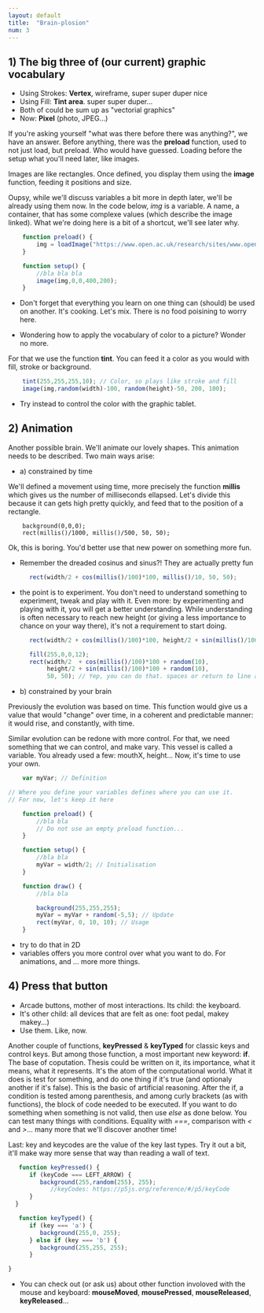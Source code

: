 ```yaml
---
layout: default
title:  "Brain-plosion"
num: 3
---
```


## 1) The big three of (our current) graphic vocabulary
 * Using Strokes: **Vertex**, wireframe, super super duper nice
 * Using Fill: **Tint area**. super super duper...
 * Both of could be sum up as "vectorial graphics"
 * Now: **Pixel** (photo, JPEG...)

If you're asking yourself "what was there before there was anything?", we have an answer. Before anything, there was the **preload** function, used to not just load, but preload. Who would have guessed. Loading before the setup what you'll need later, like images.

Images are like rectangles. Once defined, you display them using the **image** function, feeding it positions and size.

Oupsy, while we'll discuss variables a bit more in depth later, we'll be already using them now. In the code below, *img* is a variable. A name, a container, that has some complexe values (which describe the image linked). What we're doing here is a bit of a shortcut, we'll see later why.

```javascript
    function preload() {
        img = loadImage("https://www.open.ac.uk/research/sites/www.open.ac.uk.research/files/styles/large/public/news/ThinkstockPhotos-647269852-Planet-Mars.jpg");
    }

    function setup() {
        //bla bla bla
        image(img,0,0,400,200);
    }
```


 * Don't forget that everything you learn on one thing can (should) be used on another. It's cooking. Let's mix. There is no food poisining to worry here.

 * Wondering how to apply the vocabulary of color to a picture? Wonder no more.

For that we use the function **tint**. You can feed it a color as you would with fill, stroke or background.

```javascript
    tint(255,255,255,10); // Color, so plays like stroke and fill
    image(img,random(width)-100, random(height)-50, 200, 100);
```

  * Try instead to control the color with the graphic tablet.


## 2) Animation
Another possible brain. We'll animate our lovely shapes. This animation needs to be described. Two main ways arise:

  * a) constrained by time

We'll defined a movement using time, more precisely the function **millis** which gives us the number of milliseconds ellapsed. Let's divide this because it can gets high pretty quickly, and feed that to the position of a rectangle.

```javascrit
    background(0,0,0);
    rect(millis()/1000, millis()/500, 50, 50);
```

Ok, this is boring. You'd better use that new power on something more fun.


 * Remember the dreaded cosinus and sinus?! They are actually pretty fun

```javascript
      rect(width/2 + cos(millis()/100)*100, millis()/10, 50, 50);
```
 
 * the point is to experiment. You don't need to understand something to experiment, tweak and play with it. Even more: by experimenting and playing with it, you will get a better understanding. While understanding is often necessary to reach new height (or giving a less importance to chance on your way there), it's not a requirement to start doing.

```javascript
      rect(width/2 + cos(millis()/100)*100, height/2 + sin(millis()/100)*100, 50, 50);
```

```javascript
      fill(255,0,0,12);
      rect(width/2  + cos(millis()/100)*100 + random(10),
           height/2 + sin(millis()/100)*100 + random(10),
           50, 50); // Yep, you can do that. spaces or return to line are the same
```


  * b) constrained by your brain
  
Previously the evolution was based on time. This function would give us a value that would "change" over time, in a coherent and predictable manner: it would rise, and constantly, with time.

Similar evolution can be redone with more control. For that, we need something that we can control, and make vary. This vessel is called a variable. You already used a few: mouthX, height... Now, it's time to use your own.

```javascript
    var myVar; // Definition

// Where you define your variables defines where you can use it.
// For now, let's keep it here

    function preload() {
        //bla bla
        // Do not use an empty preload function...
    }

    function setup() {
        //bla bla
        myVar = width/2; // Initialisation
    }

    function draw() {
        //bla bla

        background(255,255,255);
        myVar = myVar + random(-5,5); // Update
        rect(myVar, 0, 10, 10); // Usage
    }
```

  * try to do that in 2D
  * variables offers you more control over what you want to do. For animations, and ... more more things.

## 4) Press that button
  * Arcade buttons, mother of most interactions. Its child: the keyboard.
  * It's other child: all devices that are felt as one: foot pedal, makey makey...)
  * Use them. Like, now.

Another couple of functions, **keyPressed** & **keyTyped** for classic keys and control keys. But among those function, a most important new keyword: **if**. The base of coputation. Thesis could be written on it, its importance, what it means, what it represents. It's the atom of the computational world. What it does is test for something, and do one thing if it's true (and optionaly another if it's false). This is the basic of artificial reasoning. After the if, a condition is tested among parenthesis, and among curly brackets (as with functions), the block of code needed to be executed. If you want to do something when something is not valid, then use *else* as done below. You can test many things with conditions. Equality with *===*, comparison with *<* and *>*... many more that we'll discover another time!

Last: key and keycodes are the value of the key last types. Try it out a bit, it'll make way more sense that way than reading a wall of text.

```javascript
   function keyPressed() {
      if (keyCode === LEFT_ARROW) {
         background(255,random(255), 255);
            //keyCodes: https://p5js.org/reference/#/p5/keyCode 
      }
  }

   function keyTyped() {
      if (key === 'a') {
         background(255,0, 255);
      } else if (key === 'b') {
         background(255,255, 255);
      }

}
```

  * You can check out (or ask us) about other function involoved with the mouse and keyboard:  **mouseMoved**, **mousePressed**, **mouseReleased**, **keyReleased**...

